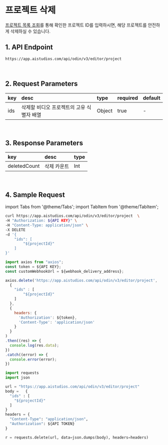 # 프로젝트 삭제
[프로젝트 목록 조회](/aistudioV3/reference/get-projects)를 통해 확인한 프로젝트 ID를 입력하시면, 해당 프로젝트를 안전하게 삭제하실 수 있습니다.
<br/>

## 1. API Endpoint

```http
https://app.aistudios.com/api/odin/v3/editor/project
```

<br/>

## 2. Request Parameters

 | key | desc | type | required | default | 
 | :--- | :--- | :--- | :--- | :--- | 
 | ids | 삭제할 비디오 프로젝트의 고유 식별자 배열 | Object | true | - | 

<br/>

## 3. Response Parameters
 | key | desc | type | 
 | :--- | :--- | :--- | 
 | deletedCount | 삭제 카운트 | Int  | 

<br/>


## 4. Sample Request

import Tabs from '@theme/Tabs';
import TabItem from '@theme/TabItem';

<Tabs>
<TabItem value="curl" label="cURL">

```bash
curl https://app.aistudios.com/api/odin/v3/editor/project  \
-H "Authorization: ${API KEY}" \
-H "Content-Type: application/json" \
-X DELETE 
-d '{
    "ids": [
        "${projectId}"
    ]
}'
```

</TabItem>
<TabItem value="js" label="Node.js">

```js
import axios from "axios";
const token = ${API KEY};
const customWebhookUrl = ${webhook_delivery_address};

axios.delete('https://app.aistudios.com/api/odin/v3/editor/project', 
  {
    "ids" : [
        "${projectId}"
    ]
  },
  {
    headers: {
      'Authorization': ${token},
      'Content-Type': 'application/json'
    }
  }
)
.then((res) => {
  console.log(res.data);
})
.catch((error) => {
  console.error(error);
})
```

</TabItem>
<TabItem value="py" label="Python">

```py
import requests
import json

url = "https://app.aistudios.com/api/odin/v3/editor/project"
body =   {
  "ids" : [
    "${projectId}"
  ]
}
headers = {
  "Content-Type": "application/json",
  "Authorization": ${API TOKEN}
}

r = requests.delete(url, data=json.dumps(body), headers=headers)
```

</TabItem>
</Tabs>